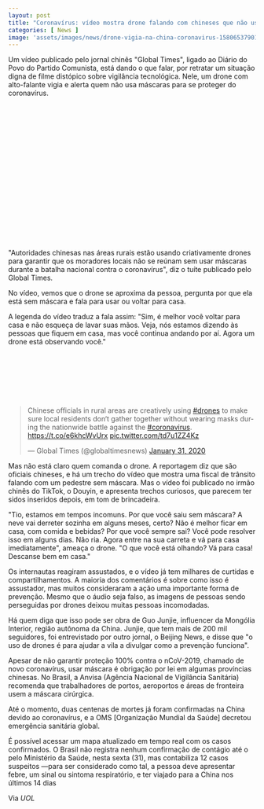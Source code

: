 ```yaml
---
layout: post
title: "Coronavírus: vídeo mostra drone falando com chineses que não usam máscara"
categories: [ News ]
image: 'assets/images/news/drone-vigia-na-china-coronavirus-1580653790129_v2_900x506.png'
---
```


Um vídeo publicado pelo jornal chinês "Global Times", ligado ao Diário do Povo do Partido Comunista, está dando o que falar, por retratar um situação digna de filme distópico sobre vigilância tecnológica. Nele, um drone com alto-falante vigia e alerta quem não usa máscaras para se proteger do coronavírus.

<!-- QUADRADO -->
<script async src="//pagead2.googlesyndication.com/pagead/js/adsbygoogle.js"></script>
<ins class="adsbygoogle"
style="display:inline-block;width:336px;height:280px"
data-ad-client="ca-pub-2838251107855362"
data-ad-slot="5351066970"></ins>
<script>
(adsbygoogle = window.adsbygoogle || []).push({});
</script>

"Autoridades chinesas nas áreas rurais estão usando criativamente drones para garantir que os moradores locais não se reúnam sem usar máscaras durante a batalha nacional contra o coronavírus", diz o tuíte publicado pelo Global Times.

No vídeo, vemos que o drone se aproxima da pessoa, pergunta por que ela está sem máscara e fala para usar ou voltar para casa.

A legenda do vídeo traduz a fala assim: "Sim, é melhor você voltar para casa e não esqueça de lavar suas mãos. Veja, nós estamos dizendo às pessoas que fiquem em casa, mas você continua andando por aí. Agora um drone está observando você."

<!-- MINI ANÚNCIO -->
<script async src="//pagead2.googlesyndication.com/pagead/js/adsbygoogle.js"></script>
<!-- Games Root -->
<ins class="adsbygoogle"
style="display:inline-block;width:730px;height:95px"
data-ad-client="ca-pub-2838251107855362"
data-ad-slot="5351066970"></ins>
<script>
(adsbygoogle = window.adsbygoogle || []).push({});
</script>

<blockquote class="twitter-tweet"><p lang="en" dir="ltr">Chinese officials in rural areas are creatively using <a href="https://twitter.com/hashtag/drones?src=hash&amp;ref_src=twsrc%5Etfw">#drones</a> to make sure local residents don‘t gather together without wearing masks during the nationwide battle against the <a href="https://twitter.com/hashtag/coronavirus?src=hash&amp;ref_src=twsrc%5Etfw">#coronavirus</a>. <a href="https://t.co/e6khcWvUrx">https://t.co/e6khcWvUrx</a> <a href="https://t.co/td7u1ZZ4Kz">pic.twitter.com/td7u1ZZ4Kz</a></p>&mdash; Global Times (@globaltimesnews) <a href="https://twitter.com/globaltimesnews/status/1223257710033960960?ref_src=twsrc%5Etfw">January 31, 2020</a></blockquote> <script async src="https://platform.twitter.com/widgets.js" charset="utf-8"></script>

Mas não está claro quem comanda o drone. A reportagem diz que são oficiais chineses, e há um trecho do vídeo que mostra uma fiscal de trânsito falando com um pedestre sem máscara. Mas o vídeo foi publicado no irmão chinês do TikTok, o Douyin, e apresenta trechos curiosos, que parecem ter sidos inseridos depois, em tom de brincadeira.

"Tio, estamos em tempos incomuns. Por que você saiu sem máscara? A neve vai derreter sozinha em alguns meses, certo? Não é melhor ficar em casa, com comida e bebidas? Por que você sempre sai? Você pode resolver isso em alguns dias. Não ria. Agora entre na sua carreta e vá para casa imediatamente", ameaça o drone. "O que você está olhando? Vá para casa! Descanse bem em casa."

Os internautas reagiram assustados, e o vídeo já tem milhares de curtidas e compartilhamentos. A maioria dos comentários é sobre como isso é assustador, mas muitos consideraram a ação uma importante forma de prevenção. Mesmo que o áudio seja falso, as imagens de pessoas sendo perseguidas por drones deixou muitas pessoas incomodadas.

<!-- RETANGULO LARGO 2 -->
<script async src="//pagead2.googlesyndication.com/pagead/js/adsbygoogle.js"></script>
<ins class="adsbygoogle"
style="display:block; text-align:center;"
data-ad-layout="in-article"
data-ad-format="fluid"
data-ad-client="ca-pub-2838251107855362"
data-ad-slot="8549252987"></ins>
<script>
(adsbygoogle = window.adsbygoogle || []).push({});
</script>

Há quem diga que isso pode ser obra de Guo Junjie, influencer da Mongólia Interior, região autônoma da China. Junjie, que tem mais de 200 mil seguidores, foi entrevistado por outro jornal, o Beijing News, e disse que "o uso de drones é para ajudar a vila a divulgar como a prevenção funciona".

Apesar de não garantir proteção 100% contra o nCoV-2019, chamado de novo coronavírus, usar máscara é obrigação por lei em algumas províncias chinesas. No Brasil, a Anvisa (Agência Nacional de Vigilância Sanitária) recomenda que trabalhadores de portos, aeroportos e áreas de fronteira usem a máscara cirúrgica.

Até o momento, duas centenas de mortes já foram confirmadas na China devido ao coronavírus, e a OMS [Organização Mundial da Saúde] decretou emergência sanitária global.

<!-- RETANGULO LARGO -->
<script async src="https://pagead2.googlesyndication.com/pagead/js/adsbygoogle.js"></script>
<!-- Informat -->
<ins class="adsbygoogle"
style="display:block"
data-ad-client="ca-pub-2838251107855362"
data-ad-slot="2327980059"
data-ad-format="auto"
data-full-width-responsive="true"></ins>
<script>
(adsbygoogle = window.adsbygoogle || []).push({});
</script>

É possível acessar um mapa atualizado em tempo real com os casos confirmados. O Brasil não registra nenhum confirmação de contágio até o pelo Ministério da Saúde, nesta sexta (31), mas contabiliza 12 casos suspeitos —para ser considerado como tal, a pessoa deve apresentar febre, um sinal ou sintoma respiratório, e ter viajado para a China nos últimos 14 dias


Via *UOL*
